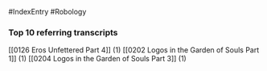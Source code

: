 #IndexEntry #Robology

### Top 10 referring transcripts
[[0126 Eros Unfettered Part 4]] (1)
[[0202 Logos in the Garden of Souls Part 1]] (1)
[[0204 Logos in the Garden of Souls Part 3]] (1)

